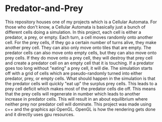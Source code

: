 # Predator-and-Prey
This repository houses one of my projects which is a Cellular Automata.  For those who don't know, a Cellular Automata is basically just a bunch of different cells doing a simulation.  In this project, each cell is either a predator, a prey, or empty.  Each turn, a cell moves randomly onto another cell.  For the prey cells, if they go a certain number of turns alive, they make another prey cell.  They can also only move onto tiles that are empty.  The predator cells can also move onto empty cells, but they can also move onto prey cells.  If they do move onto a prey cell, they will destroy that prey cell and create a predator cell on an empty cell that it is touching.  If a predator goes too long without "eating" a prey cell, it will die.  The simulation starts off with a grid of cells which are pseudo-randomly turned into either predator, prey, or empty cells.  What should happen in the simulation is that the predator cells will quickly "eat up" the surplus prey cells.  This leads to a prey cell deficit which makes most of the predator cells die off.  This means that the prey cells will regenerate in number which leads to another increase in predator cells.  This will result in an about equilibrium where neither prey nor predator cell will dominate.  This project was made using c++ and the graphics api OpenGL.  OpenGL is how the rendering gets done and it directly uses gpu resources.
